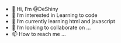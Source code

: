 - 👋 Hi, I’m @DeShiny
- 👀 I’m interested in Learning to code
- 🌱 I’m currently learning html and javascript
- 💞️ I’m looking to collaborate on ...
- 📫 How to reach me ...

<!---
DeShiny/DeShiny is a ✨ special ✨ repository because its `README.md` (this file) appears on your GitHub profile.
You can click the Preview link to take a look at your changes.
--->
